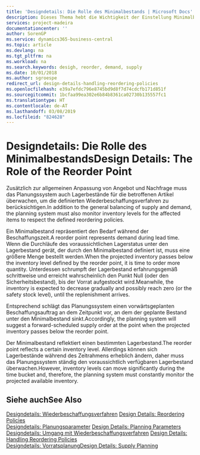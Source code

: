 ```yaml
---
title: 'Designdetails: Die Rolle des Minimalbestands | Microsoft Docs'
description: Dieses Thema hebt die Wichtigkeit der Einstellung Minimalbed hervor, damit Sie wissen, wann Sie den Bestand erneuern müssen.
services: project-madeira
documentationcenter: ''
author: SorenGP
ms.service: dynamics365-business-central
ms.topic: article
ms.devlang: na
ms.tgt_pltfrm: na
ms.workload: na
ms.search.keywords: desigh, reorder, demand, supply
ms.date: 10/01/2018
ms.author: sgroespe
redirect_url: design-details-handling-reordering-policies
ms.openlocfilehash: e39a7efdc796e8745bd9d8f7d74cdcfb171d851f
ms.sourcegitcommit: 1bcfaa99ea302e6b84b8361ca02730b135557fc1
ms.translationtype: HT
ms.contentlocale: de-AT
ms.lasthandoff: 03/08/2019
ms.locfileid: "824628"
---
```

# <a name="design-details-the-role-of-the-reorder-point"></a><span data-ttu-id="33fb2-103">Designdetails: Die Rolle des Minimalbestands</span><span class="sxs-lookup"><span data-stu-id="33fb2-103">Design Details: The Role of the Reorder Point</span></span>
<span data-ttu-id="33fb2-104">Zusätzlich zur allgemeinen Anpassung von Angebot und Nachfrage muss das Planungssystem auch Lagerbestände für die betroffenen Artikel überwachen, um die definierten Wiederbeschaffungsverfahren zu berücksichtigen.</span><span class="sxs-lookup"><span data-stu-id="33fb2-104">In addition to the general balancing of supply and demand, the planning system must also monitor inventory levels for the affected items to respect the defined reordering policies.</span></span>  

<span data-ttu-id="33fb2-105">Ein Minimalbestand repräsentiert den Bedarf während der Beschaffungszeit.</span><span class="sxs-lookup"><span data-stu-id="33fb2-105">A reorder point represents demand during lead time.</span></span> <span data-ttu-id="33fb2-106">Wenn die Durchläufe des voraussichtlichen Lagerstatus unter den Lagerbestand gerät, der durch den Minimalbestand definiert ist, muss eine größere Menge bestellt werden.</span><span class="sxs-lookup"><span data-stu-id="33fb2-106">When the projected inventory passes below the inventory level defined by the reorder point, it is time to order more quantity.</span></span> <span data-ttu-id="33fb2-107">Unterdessen schrumpft der Lagerbestand erfahrungsgemäß schrittweise und erreicht wahrscheinlich den Punkt Null (oder den Sicherheitsbestand), bis der Vorrat aufgestockt wird.</span><span class="sxs-lookup"><span data-stu-id="33fb2-107">Meanwhile, the inventory is expected to decrease gradually and possibly reach zero (or the safety stock level), until the replenishment arrives.</span></span>  

<span data-ttu-id="33fb2-108">Entsprechend schlägt das Planungssystem einen vorwärtsgeplanten Beschaffungsauftrag an dem Zeitpunkt vor, an dem der geplante Bestand unter den Minimalbestand sinkt.</span><span class="sxs-lookup"><span data-stu-id="33fb2-108">Accordingly, the planning system will suggest a forward-scheduled supply order at the point when the projected inventory passes below the reorder point.</span></span>  

<span data-ttu-id="33fb2-109">Der Minimalbestand reflektiert einen bestimmten Lagerbestand.</span><span class="sxs-lookup"><span data-stu-id="33fb2-109">The reorder point reflects a certain inventory level.</span></span> <span data-ttu-id="33fb2-110">Allerdings können sich Lagerbestände während des Zeitrahmens erheblich ändern, daher muss das Planungssystem ständig den voraussichtlich verfügbaren Lagerbestand überwachen.</span><span class="sxs-lookup"><span data-stu-id="33fb2-110">However, inventory levels can move significantly during the time bucket and, therefore, the planning system must constantly monitor the projected available inventory.</span></span>  

## <a name="see-also"></a><span data-ttu-id="33fb2-111">Siehe auch</span><span class="sxs-lookup"><span data-stu-id="33fb2-111">See Also</span></span>  
<span data-ttu-id="33fb2-112">[Designdetails: Wiederbeschaffungsverfahren](design-details-reordering-policies.md) </span><span class="sxs-lookup"><span data-stu-id="33fb2-112">[Design Details: Reordering Policies](design-details-reordering-policies.md) </span></span>  
<span data-ttu-id="33fb2-113">[Designdetails: Planungsparameter](design-details-planning-parameters.md) </span><span class="sxs-lookup"><span data-stu-id="33fb2-113">[Design Details: Planning Parameters](design-details-planning-parameters.md) </span></span>  
<span data-ttu-id="33fb2-114">[Designdetails: Umgang mit Wiederbeschaffungsverfahren](design-details-handling-reordering-policies.md) </span><span class="sxs-lookup"><span data-stu-id="33fb2-114">[Design Details: Handling Reordering Policies](design-details-handling-reordering-policies.md) </span></span>  
[<span data-ttu-id="33fb2-115">Designdetails: Vorratsplanung</span><span class="sxs-lookup"><span data-stu-id="33fb2-115">Design Details: Supply Planning</span></span>](design-details-supply-planning.md)
